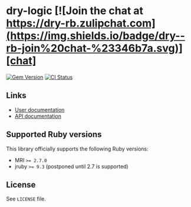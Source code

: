 <!--- this file is synced from dry-rb/template-gem project -->
[gem]: https://rubygems.org/gems/dry-logic
[actions]: https://github.com/dry-rb/dry-logic/actions
[codacy]: https://www.codacy.com/gh/dry-rb/dry-logic
[chat]: https://dry-rb.zulipchat.com
[inchpages]: http://inch-ci.org/github/dry-rb/dry-logic

# dry-logic [![Join the chat at https://dry-rb.zulipchat.com](https://img.shields.io/badge/dry--rb-join%20chat-%23346b7a.svg)][chat]

[![Gem Version](https://badge.fury.io/rb/dry-logic.svg)][gem]
[![CI Status](https://github.com/dry-rb/dry-logic/workflows/ci/badge.svg)][actions]

## Links

* [User documentation](https://dry-rb.org/gems/dry-logic)
* [API documentation](http://rubydoc.info/gems/dry-logic)

## Supported Ruby versions

This library officially supports the following Ruby versions:

* MRI `>= 2.7.0`
* jruby `>= 9.3` (postponed until 2.7 is supported)

## License

See `LICENSE` file.

